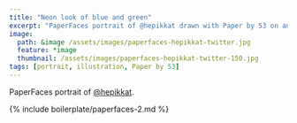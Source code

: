 ```yaml
---
title: "Neon look of blue and green"
excerpt: "PaperFaces portrait of @hepikkat drawn with Paper by 53 on an iPad."
image: 
  path: &image /assets/images/paperfaces-hepikkat-twitter.jpg 
  feature: *image
  thumbnail: /assets/images/paperfaces-hepikkat-twitter-150.jpg
tags: [portrait, illustration, Paper by 53]
---
```


PaperFaces portrait of [@hepikkat](https://twitter.com/hepikkat).

{% include boilerplate/paperfaces-2.md %}
